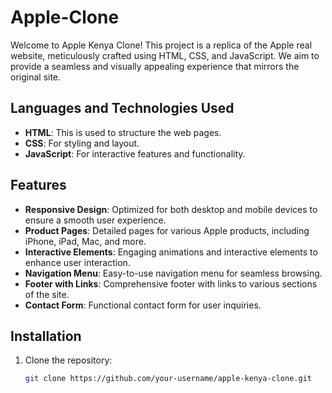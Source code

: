 # Apple-Clone
Welcome to Apple Kenya Clone! This project is a replica of the Apple real website, meticulously crafted using HTML, CSS, and JavaScript. We aim to provide a seamless and visually appealing experience that mirrors the original site.

## Languages and Technologies Used
- **HTML**: This is used to structure the web pages.
- **CSS**: For styling and layout.
- **JavaScript**: For interactive features and functionality.

## Features
- **Responsive Design**: Optimized for both desktop and mobile devices to ensure a smooth user experience.
- **Product Pages**: Detailed pages for various Apple products, including iPhone, iPad, Mac, and more.
- **Interactive Elements**: Engaging animations and interactive elements to enhance user interaction.
- **Navigation Menu**: Easy-to-use navigation menu for seamless browsing.
- **Footer with Links**: Comprehensive footer with links to various sections of the site.
- **Contact Form**: Functional contact form for user inquiries.

## Installation
1. Clone the repository:
   ```bash
   git clone https://github.com/your-username/apple-kenya-clone.git
